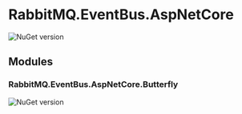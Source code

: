 # RabbitMQ.EventBus.AspNetCore
![NuGet version](https://badge.fury.io/nu/RabbitMQ.EventBus.AspNetCore.svg)
## Modules
### RabbitMQ.EventBus.AspNetCore.Butterfly
![NuGet version](https://badge.fury.io/nu/RabbitMQ.EventBus.AspNetCore.Butterfly.svg)

